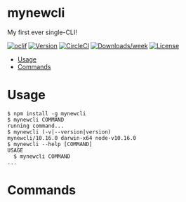 mynewcli
========

My first ever single-CLI!

[![oclif](https://img.shields.io/badge/cli-oclif-brightgreen.svg)](https://oclif.io)
[![Version](https://img.shields.io/npm/v/mynewcli.svg)](https://npmjs.org/package/mynewcli)
[![CircleCI](https://circleci.com/gh/mdramirez071/mynewcli/tree/master.svg?style=shield)](https://circleci.com/gh/mdramirez071/mynewcli/tree/master)
[![Downloads/week](https://img.shields.io/npm/dw/mynewcli.svg)](https://npmjs.org/package/mynewcli)
[![License](https://img.shields.io/npm/l/mynewcli.svg)](https://github.com/mdramirez071/mynewcli/blob/master/package.json)

<!-- toc -->
* [Usage](#usage)
* [Commands](#commands)
<!-- tocstop -->
# Usage
<!-- usage -->
```sh-session
$ npm install -g mynewcli
$ mynewcli COMMAND
running command...
$ mynewcli (-v|--version|version)
mynewcli/10.16.0 darwin-x64 node-v10.16.0
$ mynewcli --help [COMMAND]
USAGE
  $ mynewcli COMMAND
...
```
<!-- usagestop -->
# Commands
<!-- commands -->

<!-- commandsstop -->
